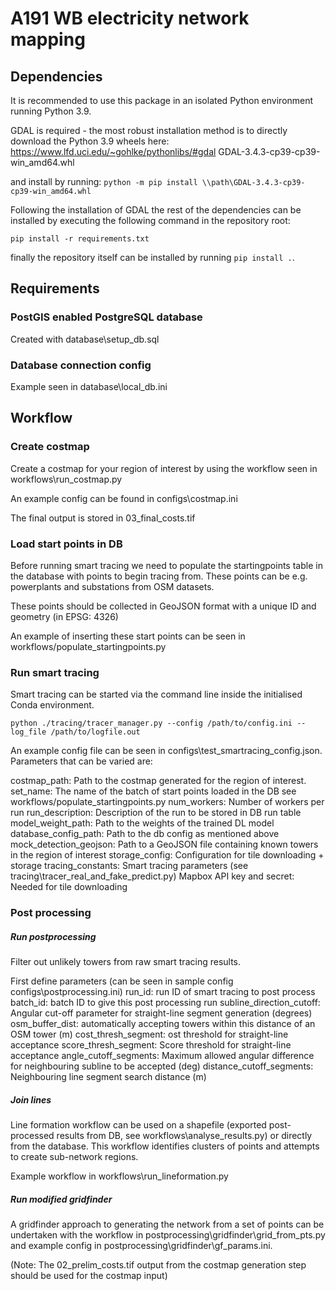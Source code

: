 # A191 WB electricity network mapping
## Dependencies
It is recommended to use this package in an isolated Python environment running Python 3.9.

GDAL is required - the most robust installation method is to directly download the Python 3.9 wheels here: 
https://www.lfd.uci.edu/~gohlke/pythonlibs/#gdal GDAL-3.4.3-cp39-cp39-win_amd64.whl 

and install by running:
`python -m pip install \\path\GDAL-3.4.3-cp39-cp39-win_amd64.whl`

Following the installation of GDAL the rest of the dependencies can be installed by executing the following command in the repository root:

`pip install -r requirements.txt`

finally the repository itself can be installed by running
`pip install .`.

## Requirements
### PostGIS enabled PostgreSQL database
Created with database\setup_db.sql

### Database connection config
Example seen in database\local_db.ini

## Workflow
### Create costmap
Create a costmap for your region of interest by using the workflow seen in workflows\run_costmap.py

An example config can be found in configs\costmap.ini

The final output is stored in 03_final_costs.tif
### Load start points in DB
Before running smart tracing we need to populate the startingpoints table in the database with points to begin tracing from. These points can be e.g. powerplants and substations from OSM datasets. 

These points should be collected in GeoJSON format with a unique ID and geometry (in EPSG: 4326)

An example of inserting these start points can be seen in workflows/populate_startingpoints.py
### Run smart tracing
Smart tracing can be started via the command line inside the initialised Conda environment. 

`python ./tracing/tracer_manager.py --config /path/to/config.ini --log_file /path/to/logfile.out`

An example config file can be seen in configs\test_smartracing_config.json. Parameters that can be varied are:

costmap_path: Path to the costmap generated for the region of interest.
set_name:  The name of the batch of start points loaded in the DB see workflows/populate_startingpoints.py
num_workers: Number of workers per run
run_description: Description of the run to be stored in DB run table
model_weight_path: Path to the weights of the trained DL model
database_config_path: Path to the db config as mentioned above
mock_detection_geojson: Path to a GeoJSON file containing known towers in the region of interest 
storage_config: Configuration for tile downloading + storage
tracing_constants: Smart tracing parameters (see tracing\tracer_real_and_fake_predict.py)
Mapbox API key and secret: Needed for tile downloading

### Post processing
##### Run postprocessing 
Filter out unlikely towers from raw smart tracing results.

First define parameters (can be seen in sample config configs\postprocessing.ini)
run_id: run ID of smart tracing to post process
batch_id:  batch ID to give this post processing run
subline_direction_cutoff: Angular cut-off parameter for straight-line segment generation (degrees)
osm_buffer_dist:  automatically accepting towers within this distance of an OSM tower (m)
cost_thresh_segment: ost threshold for straight-line acceptance
score_thresh_segment: Score threshold for straight-line acceptance
angle_cutoff_segments: Maximum allowed angular difference for neighbouring subline to be accepted (deg)
distance_cutoff_segments: Neighbouring line segment search distance (m)

##### Join lines
Line formation workflow can be used on a shapefile (exported post-processed results from DB, see workflows\analyse_results.py) or directly from the database. This workflow identifies clusters of points and attempts to create sub-network regions.

Example workflow in workflows\run_lineformation.py

##### Run modified gridfinder
A gridfinder approach to generating the network from a set of points can be undertaken with the workflow in postprocessing\gridfinder\grid_from_pts.py and example config in postprocessing\gridfinder\gf_params.ini. 

(Note: The 02_prelim_costs.tif output from the costmap generation step should be used for the costmap input)
